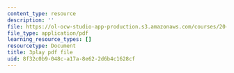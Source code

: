 ```yaml
---
content_type: resource
description: ''
file: https://ol-ocw-studio-app-production.s3.amazonaws.com/courses/20-219-becoming-the-next-bill-nye-writing-and-hosting-the-educational-show-january-iap-2015/8f32c0b9048ca17a8e622d6b4c1628cf_PfbifHBnFJA.pdf
file_type: application/pdf
learning_resource_types: []
resourcetype: Document
title: 3play pdf file
uid: 8f32c0b9-048c-a17a-8e62-2d6b4c1628cf
---
```

